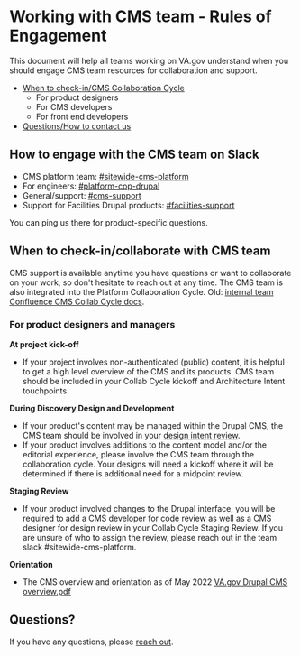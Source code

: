 
# Working with CMS team - Rules of Engagement 

This document will help all teams working on VA.gov understand when you should engage CMS team resources for collaboration and support.

- [When to check-in/CMS Collaboration Cycle](#whentorequest)
   - For product designers 
   - For CMS developers
   - For front end developers
- [Questions/How to contact us](#questions)


## How to engage with the CMS team on Slack

* CMS platform team: [#sitewide-cms-platform](https://dsva.slack.com/channels/sitewide-cms-platform)
* For engineers: [#platform-cop-drupal](https://dsva.slack.com/channels/platform-cop-drupal)
* General/support: [#cms-support](https://dsva.slack.com/channels/cms-support)
* Support for Facilities Drupal products: [#facilities-support](https://dsva.slack.com/channels/facilities-support)

You can ping us there for product-specific questions. 

## <a id="whentorequest"></a>When to check-in/collaborate with CMS team

CMS support is available anytime you have questions or want to collaborate on your work, so don't hesitate to reach out at any time. The CMS team is also integrated into the Platform Collaboration Cycle.
Old: [internal team Confluence CMS Collab Cycle docs](https://va-gov.atlassian.net/wiki/spaces/VAGOV/pages/1791459333/CMS+Collaboration+Cycle). 

### For product designers and managers

**At project kick-off** 
- If your project involves non-authenticated (public) content, it is helpful to get a high level overview of the CMS and its products. CMS team should be included in your Collab Cycle kickoff and Architecture Intent touchpoints.

**During Discovery Design and Development** 
- If your product's content may be managed within the Drupal CMS, the CMS team should be involved in your <a href="https://github.com/department-of-veterans-affairs/va.gov-team/blob/master/platform/design/working-with-platform-design-team.md#design-intent-check-in">design intent review</a>. 
- If your product involves additions to the content model and/or the editorial experience, please involve the CMS team through the collaboration cycle. Your designs will need a kickoff where it will be determined if there is additional need for a midpoint review.   

**Staging Review** 
- If your product involved changes to the Drupal interface, you will be required to add a CMS developer for code review as well as a CMS designer for design review in your Collab Cycle Staging Review. If you are unsure of who to assign the review, please reach out in the team slack #sitewide-cms-platform.


**Orientation**
- The CMS overview and orientation as of May 2022 
[VA.gov Drupal CMS overview.pdf](https://github.com/department-of-veterans-affairs/va.gov-team/files/10748171/VA.gov.Drupal.CMS.overview.pdf)

## <a id="questions"></a>Questions?
If you have any questions, please [reach out](/platform/cms#how-to-reach-us).
